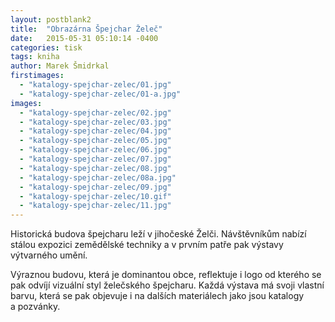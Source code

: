 ```yaml
---
layout: postblank2
title:  "Obrazárna Špejchar Želeč"
date:   2015-05-31 05:10:14 -0400
categories: tisk
tags: kniha
author: Marek Šmidrkal
firstimages:
  - "katalogy-spejchar-zelec/01.jpg"
  - "katalogy-spejchar-zelec/01-a.jpg"
images:
  - "katalogy-spejchar-zelec/02.jpg"
  - "katalogy-spejchar-zelec/03.jpg"
  - "katalogy-spejchar-zelec/04.jpg"
  - "katalogy-spejchar-zelec/05.jpg"
  - "katalogy-spejchar-zelec/06.jpg"
  - "katalogy-spejchar-zelec/07.jpg"
  - "katalogy-spejchar-zelec/08.jpg"
  - "katalogy-spejchar-zelec/08a.jpg"
  - "katalogy-spejchar-zelec/09.jpg"
  - "katalogy-spejchar-zelec/10.gif"
  - "katalogy-spejchar-zelec/11.jpg"
---
```

<p class="descp">Historická budova špejcharu leží v&nbsp;jihočeské Želči. Návštěvníkům nabízí stálou expozici zemědělské techniky a&nbsp;v&nbsp;prvním patře pak výstavy výtvarného umění.</p>
<p class="descp">Výraznou budovu, která je dominantou obce, reflektuje i&nbsp;logo od kterého se pak odvíjí vizuální styl želečského špejcharu. Každá výstava má svoji vlastní barvu, která se pak objevuje i&nbsp;na&nbsp;dalších materiálech jako jsou katalogy a&nbsp;pozvánky.</p>
